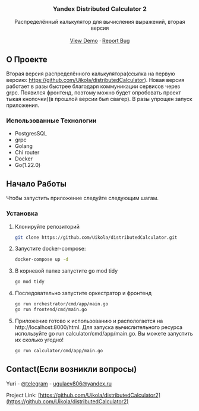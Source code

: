 <h3 align="center">Yandex Distributed Calculator 2</h3>

  <p align="center">
    Распределённый калькулятор для вычисления выражений, вторая версия
    <br />
    <br />
    <a href="https://github.com/Uikola/distributedCalculator2">View Demo</a>
    ·
    <a href="https://t.me/uikola">Report Bug</a>
  </p>

<!-- ABOUT THE PROJECT -->
## О Проекте
Вторая версия распределённого калькулятора(ссылка на первую версию: https://github.com/Uikola/distributedCalculator). Новая версия работает в разы быстрее благодаря коммуникации сервисов через grpc. Появился фронтенд, поэтому можно будет опробовать проект тыкая кнопочки)(в прошлой версии был свагер). В разы упрощен запуск приложения.

### Использованные Технологии

- PostgresSQL
- grpc
- Golang
- Chi router
- Docker
- Go(1.22.0)

<!-- GETTING STARTED -->
## Начало Работы

Чтобы запустить приложение следуйте следующим шагам.

### Установка

1. Клонируйте репозиторий
   ```sh
   git clone https://github.com/Uikola/distributedCalculator.git
   ```

2. Запустите docker-compose:
   ```sh
   docker-compose up -d
   ```

3. В корневой папке запустите go mod tidy
   ```sh
   go mod tidy
   ```

4. Последовательно запустите оркестратор и фронтенд
   ```sh
   go run orchestrator/cmd/app/main.go
   go run frontend/cmd/main.go
   ```

5. Приложение готово к использованию и распологается на http://localhost:8000/html. Для запуска вычислительного ресурса используйте go run calculator/cmd/app/main.go. Вы можете запустить их сколько угодно!
   ```sh
   go run calculator/cmd/app/main.go
   ```

<!-- CONTACT -->
## Contact(Если возникли вопросы)

Yuri - [@telegram](https://t.me/uikola) - ugulaev806@yandex.ru

Project Link: [https://github.com/Uikola/distributedCalculator2](https://github.com/Uikola/distributedCalculator2)